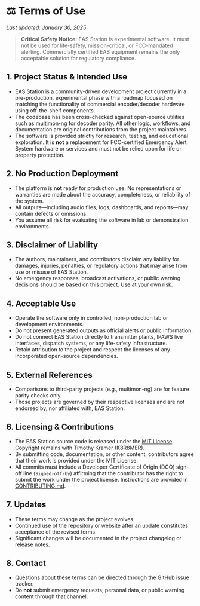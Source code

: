 # ⚖️ Terms of Use

_Last updated: January 30, 2025_

> **Critical Safety Notice:** EAS Station is experimental software. It must not be used for life-safety, mission-critical, or FCC-mandated alerting. Commercially certified EAS equipment remains the only acceptable solution for regulatory compliance.

## 1. Project Status & Intended Use
- EAS Station is a community-driven development project currently in a pre-production, experimental phase with a roadmap focused on matching the functionality of commercial encoder/decoder hardware using off-the-shelf components.
- The codebase has been cross-checked against open-source utilities such as [multimon-ng](https://github.com/EliasOenal/multimon-ng) for decoder parity. All other logic, workflows, and documentation are original contributions from the project maintainers.
- The software is provided strictly for research, testing, and educational exploration. It is **not** a replacement for FCC-certified Emergency Alert System hardware or services and must not be relied upon for life or property protection.

## 2. No Production Deployment
- The platform is **not** ready for production use. No representations or warranties are made about the accuracy, completeness, or reliability of the system.
- All outputs—including audio files, logs, dashboards, and reports—may contain defects or omissions.
- You assume all risk for evaluating the software in lab or demonstration environments.

## 3. Disclaimer of Liability
- The authors, maintainers, and contributors disclaim any liability for damages, injuries, penalties, or regulatory actions that may arise from use or misuse of EAS Station.
- No emergency responses, broadcast activations, or public warning decisions should be based on this project. Use at your own risk.

## 4. Acceptable Use
- Operate the software only in controlled, non-production lab or development environments.
- Do not present generated outputs as official alerts or public information.
- Do not connect EAS Station directly to transmitter plants, IPAWS live interfaces, dispatch systems, or any life-safety infrastructure.
- Retain attribution to the project and respect the licenses of any incorporated open-source dependencies.

## 5. External References
- Comparisons to third-party projects (e.g., multimon-ng) are for feature parity checks only.
- Those projects are governed by their respective licenses and are not endorsed by, nor affiliated with, EAS Station.

## 6. Licensing & Contributions
- The EAS Station source code is released under the [MIT License](LICENSE). Copyright remains with Timothy Kramer (K8R8MER).
- By submitting code, documentation, or other content, contributors agree that their work is provided under the MIT License.
- All commits must include a Developer Certificate of Origin (DCO) sign-off line (`Signed-off-by`) affirming that the contributor has the right to submit the work under the project license. Instructions are provided in [CONTRIBUTING.md](CONTRIBUTING.md).

## 7. Updates
- These terms may change as the project evolves.
- Continued use of the repository or website after an update constitutes acceptance of the revised terms.
- Significant changes will be documented in the project changelog or release notes.

## 8. Contact
- Questions about these terms can be directed through the GitHub issue tracker.
- Do **not** submit emergency requests, personal data, or public warning content through that channel.
